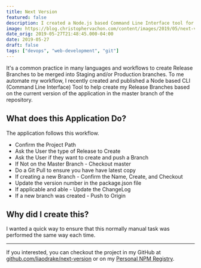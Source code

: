 ```yaml
---
title: Next Version
featured: false
description: I created a Node.js based Command Line Interface tool for creating and updating a Node Projects Version.
image: https://blog.christophervachon.com/content/images/2019/05/next-version.png
date_orig: 2019-05-27T21:48:45.000-04:00
date: 2019-05-27
draft: false
tags: ["devops", "web-development", "git"]
---
```


It's a common practice in many languages and workflows to create Release Branches to be merged into Staging and/or Production branches. To me automate my workflow, I recently created and published a Node based CLI (Command Line Interface) Tool to help create my Release Branches based on the current version of the application in the master branch of the repository.

## What does this Application Do?

The application follows this workflow.

-   Confirm the Project Path
-   Ask the User the type of Release to Create
-   Ask the User if they want to create and push a Branch
-   If Not on the Master Branch - Checkout master
-   Do a Git Pull to ensure you have have latest copy
-   If creating a new Branch - Confirm the Name, Create, and Checkout
-   Update the version number in the package.json file
-   If applicable and able - Update the ChangeLog
-   If a new branch was created - Push to Origin

## Why did I create this?

I wanted a quick way to ensure that this normally manual task was performed the same way each time.

---

If you interested, you can checkout the project in my GitHub at [github.com/liaodrake/next-version](https://github.com/liaodrake/next-version?ref=blog.christophervachon.com) or on my [Personal NPM Registry](https://npm.christophervachon.com/-/web/detail/@christophervachon/next-version?ref=blog.christophervachon.com).
